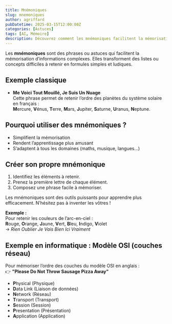 ```yaml
---
title: Mnémoniques
slug: mnemoniques
author: agriffard
pubDatetime: 2025-03-15T12:00:00Z
categories: [Astuces]
tags: [AI, Mémoire]
description: Découvrez comment les mnémoniques facilitent la mémorisation et comment créer les vôtres.
---
```


Les **mnémoniques** sont des phrases ou astuces qui facilitent la mémorisation d’informations complexes. Elles transforment des listes ou concepts difficiles à retenir en formules simples et ludiques.

## Exemple classique

- **Me Voici Tout Mouillé, Je Suis Un Nuage**  
    Cette phrase permet de retenir l’ordre des planètes du système solaire en français :  
    **M**ercure, **V**énus, **T**erre, **M**ars, **J**upiter, **S**aturne, **U**ranus, **N**eptune.

## Pourquoi utiliser des mnémoniques ?

- Simplifient la mémorisation
- Rendent l’apprentissage plus amusant
- S’adaptent à tous les domaines (maths, musique, langues…)

## Créer son propre mnémonique

1. Identifiez les éléments à retenir.
2. Prenez la première lettre de chaque élément.
3. Composez une phrase facile à mémoriser.

Les mnémoniques sont des outils puissants pour apprendre plus efficacement. N’hésitez pas à inventer les vôtres !

**Exemple :**  
Pour retenir les couleurs de l’arc-en-ciel :  
**R**ouge, **O**range, **J**aune, **V**ert, **B**leu, **I**ndigo, **V**iolet  
→ *Rien Oublier Je Vais Bien Ici Vraiment*

## Exemple en informatique : Modèle OSI (couches réseau)

Pour mémoriser l’ordre des couches du modèle OSI en anglais :  
👉 **"Please Do Not Throw Sausage Pizza Away"**

- **P**hysical (Physique)
- **D**ata Link (Liaison de données)
- **N**etwork (Réseau)
- **T**ransport (Transport)
- **S**ession (Session)
- **P**resentation (Présentation)
- **A**pplication (Application)
